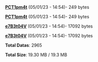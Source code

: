 [**PCT1pm4t**](/data/PCT1pm4t.txt) (05/01/23 - 14:54)- 249 bytes

[**PCT1pm4t**](/data/PCT1pm4t.txt) (05/01/23 - 14:54)- 249 bytes

[**e7B3t04V**](/data/e7B3t04V.txt) (05/01/23 - 14:54)- 17092 bytes

[**e7B3t04V**](/data/e7B3t04V.txt) (05/01/23 - 14:54)- 17092 bytes

**Total Datas**: 2965

**Total Size**: 19.30 MB / 19.3 MB